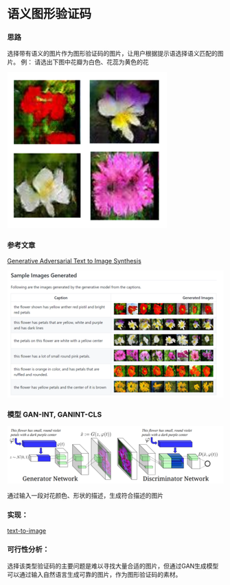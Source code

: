语义图形验证码
=============

### 思路

选择带有语义的图片作为图形验证码的图片，让用户根据提示语选择语义匹配的图片。
例：
请选出下图中花瓣为白色、花蕊为黄色的花

![captcha](/captcha.PNG)


### 参考文章

[Generative Adversarial Text to Image Synthesis](https://arxiv.org/abs/1605.05396)

![result](/paper_result.PNG)

### 模型 GAN-INT, GANINT-CLS

![model](/paper_model.PNG)

通过输入一段对花颜色、形状的描述，生成符合描述的图片

### 实现：

[text-to-image](https://github.com/paarthneekhara/text-to-image)

### 可行性分析：

选择该类型验证码的主要问题是难以寻找大量合适的图片，但通过GAN生成模型可以通过输入自然语言生成可靠的图片，作为图形验证码的素材。
